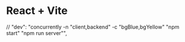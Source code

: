 # React + Vite

// "dev": "concurrently -n \"client,backend\" -c \"bgBlue,bgYellow\" \"npm start\" \"npm run server\"",

